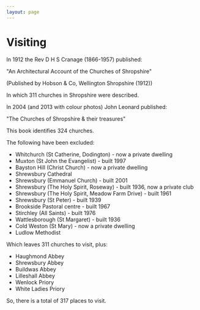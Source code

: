 ```yaml
---
layout: page
---
```


# Visiting

In 1912 the Rev D H S Cranage (1866-1957) published:

"An Architectural Account of the Churches of Shropshire"

(Published by Hobson & Co, Wellington Shropshire (1912))

In which 311 churches in Shropshire were described.

In 2004 (and 2013 with colour photos) John Leonard published:

"The Churches of Shropshire & their treasures"

This book identifies 324 churches.

The following have been excluded:

- Whitchurch (St Catherine, Dodington) - now a private dwelling
- Muxton (St John the Evangelist) - built 1997
- Bayston Hill (Christ Church) - now a private dwelling
- Shrewsbury Cathedral
- Shrewsbury (Emmanuel Church) - built 2001
- Shrewsbury (The Holy Spirit, Roseway) - built 1936, now a private club
- Shrewsbury (The Holy Spirit, Meadow Farm Drive) - built 1961
- Shrewsbury (St Peter) - built 1939
- Brookside Pastoral centre - built 1967
- Stirchley (All Saints) - built 1976
- Wattlesborough (St Margaret) - built 1936
- Cold Weston (St Mary) - now a private dwelling
- Ludlow Methodist

Which leaves 311 churches to visit, plus:

- Haughmond Abbey
- Shrewsbury Abbey
- Buildwas Abbey
- Lilleshall Abbey
- Wenlock Priory
- White Ladies Priory

So, there is a total of 317 places to visit.
